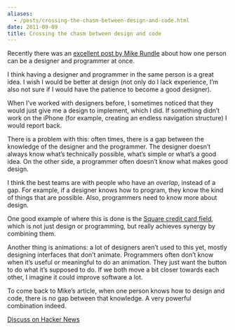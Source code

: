 ```yaml
---
aliases:
  - /posts/crossing-the-chasm-between-design-and-code.html
date: 2011-09-09
title: Crossing the chasm between design and code
---
```


Recently there was an [excellent post by Mike
Rundle](http://flyosity.com/application-design/if-you-can-think-design-code-you-win.php)
about how one person can be a designer and programmer at once.&#10;

I think having a designer and programmer in the same person is a great idea. I
wish I would be better at design (not only do I lack experience, I’m also not
sure if I would have the patience to become a good designer).&#10;

When I’ve worked with designers before, I sometimes noticed that they would just
give me a design to implement, which I did. If something didn’t work on the
iPhone (for example, creating an endless navigation structure) I would report
back.&#10;

There is a problem with this: often times, there is a gap between the knowledge
of the designer and the programmer. The designer doesn’t always know what’s
technically possible, what’s simple or what’s a good idea. On the other side, a
programmer often doesn’t know what makes good design.&#10;

I think the best teams are with people who have an *overlap*, instead of a gap.
For example, if a designer knows how to program, they know the kind of things
that are possible. Also, programmers need to know more about design.&#10;

One good example of where this is done is the [Square credit card
field](http://functionsource.com/post/beautiful-forms), which is not just design
or programming, but really achieves synergy by combining them.&#10;

Another thing is animations: a lot of designers aren’t used to this yet, mostly
designing interfaces that don’t animate. Programmers often don’t know when it’s
useful or meaningful to do an animation. They just want the button to do what
it’s supposed to do. If we both move a bit closer towards each other, I
imagine it could improve software a lot.&#10;

To come back to Mike’s article, when one person knows how to design and code,
there is no gap between that knowledge. A very powerful combination indeed.&#10;

[Discuss on Hacker News](http://news.ycombinator.com/item?id=2977914)
